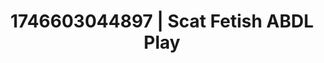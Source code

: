 ---
categories:
- Erotic audiobooks
- Erotic AI content
- AI-generated
- Unspoken desires
- Virtual lover intimacy
- Romantasy erotica
- ASMR
- Cosplay
image: /assets/images/1746603044897.jpg
layout: post
seo:
  description: Featured content with exclusive Scat Fetish, ABDL Play. HD images available.
  keywords: Scat Fetish, ABDL Play
  og_image: /assets/images/1746603044897.jpg
  schema_type: VisualArtwork
tags:
- ABDL Play
- Scat Fetish
- '#1746603044897'
title: 1746603044897 | Scat Fetish ABDL Play
---